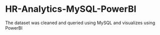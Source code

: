 # HR-Analytics-MySQL-PowerBI
The dataset was cleaned and queried using MySQL and visualizes using PowerBI
